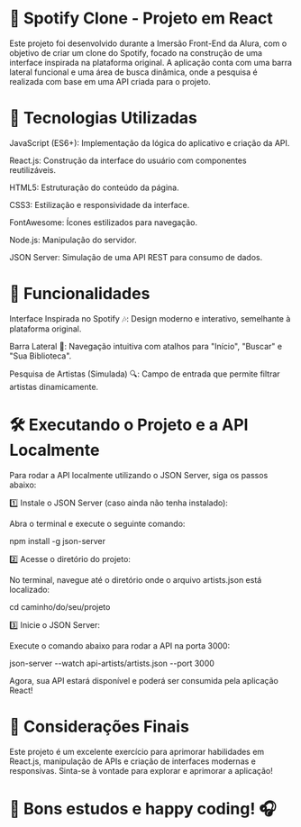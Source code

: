 # 🎵 Spotify Clone - Projeto em React

Este projeto foi desenvolvido durante a Imersão Front-End da Alura, com o objetivo de criar um clone do Spotify, focado na construção de uma interface inspirada na plataforma original. A aplicação conta com uma barra lateral funcional e uma área de busca dinâmica, onde a pesquisa é realizada com base em uma API criada para o projeto.


# 🚀 Tecnologias Utilizadas

JavaScript (ES6+): Implementação da lógica do aplicativo e criação da API.

React.js: Construção da interface do usuário com componentes reutilizáveis.

HTML5: Estruturação do conteúdo da página.

CSS3: Estilização e responsividade da interface.

FontAwesome: Ícones estilizados para navegação.

Node.js: Manipulação do servidor.

JSON Server: Simulação de uma API REST para consumo de dados.


# 🎨 Funcionalidades

Interface Inspirada no Spotify 🎶: Design moderno e interativo, semelhante à plataforma original.

Barra Lateral 📌: Navegação intuitiva com atalhos para "Início", "Buscar" e "Sua Biblioteca".

Pesquisa de Artistas (Simulada) 🔍: Campo de entrada que permite filtrar artistas dinamicamente.

#  🛠 Executando o Projeto e a API Localmente

Para rodar a API localmente utilizando o JSON Server, siga os passos abaixo:

1️⃣ Instale o JSON Server (caso ainda não tenha instalado):

Abra o terminal e execute o seguinte comando:

npm install -g json-server

2️⃣ Acesse o diretório do projeto:

No terminal, navegue até o diretório onde o arquivo artists.json está localizado:

cd caminho/do/seu/projeto

3️⃣ Inicie o JSON Server:

Execute o comando abaixo para rodar a API na porta 3000:

json-server --watch api-artists/artists.json --port 3000

Agora, sua API estará disponível e poderá ser consumida pela aplicação React!


# 📌 Considerações Finais

Este projeto é um excelente exercício para aprimorar habilidades em React.js, manipulação de APIs e criação de interfaces modernas e responsivas. Sinta-se à vontade para explorar e aprimorar a aplicação!

# 🚀 Bons estudos e happy coding! 🎧



